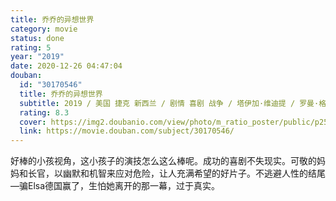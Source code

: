 ```yaml
---
title: 乔乔的异想世界
category: movie
status: done
rating: 5
year: "2019"
date: 2020-12-26 04:47:04
douban:
  id: "30170546"
  title: 乔乔的异想世界
  subtitle: 2019 / 美国 捷克 新西兰 / 剧情 喜剧 战争 / 塔伊加·维迪提 / 罗曼·格里芬·戴维斯 托马辛·麦肯齐
  rating: 8.3
  cover: https://img2.doubanio.com/view/photo/m_ratio_poster/public/p2567973073.jpg
  link: https://movie.douban.com/subject/30170546/
---
```


好棒的小孩视角，这小孩子的演技怎么这么棒呢。成功的喜剧不失现实。可敬的妈妈和长官，以幽默和机智来应对危险，让人充满希望的好片子。不逃避人性的结尾—骗Elsa德国赢了，生怕她离开的那一幕，过于真实。
